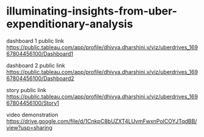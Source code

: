 # illuminating-insights-from-uber-expenditionary-analysis


dashboard 1 public link https://public.tableau.com/app/profile/dhivya.dharshini.v/viz/uberdrives_16967804456100/Dashboard1

dashboard 2 public link https://public.tableau.com/app/profile/dhivya.dharshini.v/viz/uberdrives_16967804456100/Dashboard2

story public link https://public.tableau.com/app/profile/dhivya.dharshini.v/viz/uberdrives_16967804456100/Story1

video demonstration https://drive.google.com/file/d/1CnkpC8bUZXT4LUvmFwxnPolCOYJTqdBB/view?usp=sharing
